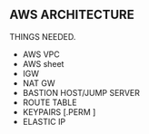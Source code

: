 ## AWS ARCHITECTURE 
THINGS NEEDED. 
- AWS VPC 
- AWS sheet 
- IGW
- NAT GW
- BASTION HOST/JUMP SERVER 
- ROUTE TABLE
- KEYPAIRS [.PERM ]
- ELASTIC IP